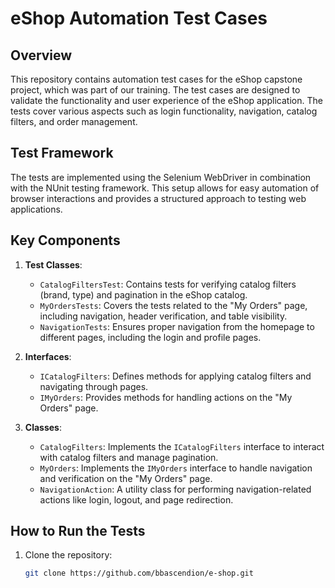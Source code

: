 # eShop Automation Test Cases

## Overview
This repository contains automation test cases for the eShop capstone project, which was part of our training. The test cases are designed to validate the functionality and user experience of the eShop application. The tests cover various aspects such as login functionality, navigation, catalog filters, and order management.

## Test Framework
The tests are implemented using the Selenium WebDriver in combination with the NUnit testing framework. This setup allows for easy automation of browser interactions and provides a structured approach to testing web applications.

## Key Components
1. **Test Classes**:
   - `CatalogFiltersTest`: Contains tests for verifying catalog filters (brand, type) and pagination in the eShop catalog.
   - `MyOrdersTests`: Covers the tests related to the "My Orders" page, including navigation, header verification, and table visibility.
   - `NavigationTests`: Ensures proper navigation from the homepage to different pages, including the login and profile pages.

2. **Interfaces**:
   - `ICatalogFilters`: Defines methods for applying catalog filters and navigating through pages.
   - `IMyOrders`: Provides methods for handling actions on the "My Orders" page.

3. **Classes**:
   - `CatalogFilters`: Implements the `ICatalogFilters` interface to interact with catalog filters and manage pagination.
   - `MyOrders`: Implements the `IMyOrders` interface to handle navigation and verification on the "My Orders" page.
   - `NavigationAction`: A utility class for performing navigation-related actions like login, logout, and page redirection.

## How to Run the Tests
1. Clone the repository:
   ```bash
   git clone https://github.com/bbascendion/e-shop.git
